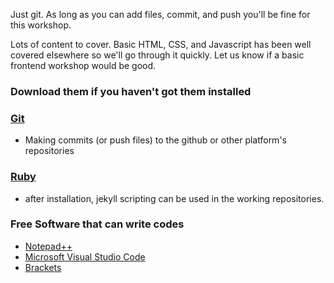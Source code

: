 ---
---

Just git. As long as you can add files, commit, and push you'll be fine for this workshop.

Lots of content to cover. Basic HTML, CSS, and Javascript has been well covered elsewhere so we'll go through it quickly. Let us know if a basic frontend workshop would be good.

### Download them if you haven't got them installed

### [Git](https://git-scm.com/)
* Making commits (or push files) to the github or other platform's repositories

### [Ruby](https://www.ruby-lang.org/en/)
* after installation, jekyll scripting can be used in the working repositories.

### Free Software that can write codes

* [Notepad++](https://notepad-plus-plus.org/)
* [Microsoft Visual Studio Code](https://code.visualstudio.com/)
* [Brackets](http://brackets.io/)
